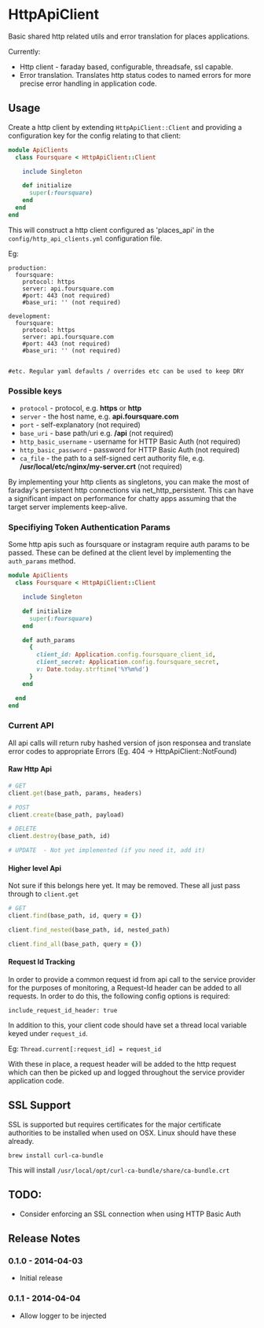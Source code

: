# HttpApiClient
Basic shared http related utils and error translation for places applications.

Currently:
- Http client - faraday based, configurable, threadsafe, ssl capable.
- Error translation. Translates http status codes to named errors for more precise error handling in application code.


## Usage

Create a http client by extending `HttpApiClient::Client` and providing a configuration key for the config relating to that client:

```ruby
module ApiClients
  class Foursquare < HttpApiClient::Client

    include Singleton

    def initialize
      super(:foursquare)
    end
  end
end
```

This will construct a http client configured as 'places_api' in the `config/http_api_clients.yml` configuration file.

Eg:
```
production:
  foursquare:
    protocol: https
    server: api.foursquare.com
    #port: 443 (not required)
    #base_uri: '' (not required)

development:
  foursquare:
    protocol: https
    server: api.foursquare.com
    #port: 443 (not required)
    #base_uri: '' (not required)


#etc. Regular yaml defaults / overrides etc can be used to keep DRY

```

### Possible keys

* ```protocol```              - protocol, e.g. **https** or **http**
* ```server```                - the host name, e.g. **api.foursquare.com**
* ```port```                  - self-explanatory (not required)
* ```base_uri```              - base path/uri e.g. **/api** (not required)
* ```http_basic_username```   - username for HTTP Basic Auth (not required)
* ```http_basic_password```   - password for HTTP Basic Auth (not required)
* ```ca_file```               - the path to a self-signed cert authority file, e.g. **/usr/local/etc/nginx/my-server.crt** (not required)

By implementing your http clients as singletons, you can make the most of faraday's persistent http connections via net_http_persistent. This can have a significant impact on performance for chatty apps assuming that the target server implements keep-alive.

### Specifiying Token Authentication Params

Some http apis such as foursquare or instagram require auth params to be passed. These can be defined at the client level by implementing the `auth_params` method.

```ruby
module ApiClients
  class Foursquare < HttpApiClient::Client

    include Singleton

    def initialize
      super(:foursquare)
    end

    def auth_params
      {
        client_id: Application.config.foursquare_client_id,
        client_secret: Application.config.foursquare_secret,
        v: Date.today.strftime('%Y%m%d')
      }
    end

  end
end
```

### Current API

All api calls will return ruby hashed version of json responsea and translate error codes to appropriate Errors (Eg. 404 -> HttpApiClient::NotFound)


#### Raw Http Api
```ruby
# GET
client.get(base_path, params, headers)

# POST
client.create(base_path, payload)

# DELETE
client.destroy(base_path, id)

# UPDATE  - Not yet implemented (if you need it, add it)

```

#### Higher level Api

Not sure if this belongs here yet. It may be removed. These all just pass through to `client.get`

```ruby
# GET
client.find(base_path, id, query = {})

client.find_nested(base_path, id, nested_path)

client.find_all(base_path, query = {})

```

#### Request Id Tracking
In order to provide a common request id from api call to the service provider for the purposes of monitoring, a Request-Id header can be
added to all requests. In order to do this, the following config options is required:

`include_request_id_header: true`

In addition to this, your client code should have set a thread local variable keyed under `request_id`.

Eg: `Thread.current[:request_id] = request_id`

With these in place, a request header will be added to the http request which can then be picked up and logged throughout the service provider application code.

## SSL Support

SSL is supported but requires certificates for the major certificate authorities to be installed when used on OSX. Linux should have these already.

`brew install curl-ca-bundle`

This will install `/usr/local/opt/curl-ca-bundle/share/ca-bundle.crt`

## TODO:

* Consider enforcing an SSL connection when using HTTP Basic Auth

## Release Notes

### 0.1.0 - 2014-04-03
* Initial release

### 0.1.1 - 2014-04-04
* Allow logger to be injected

